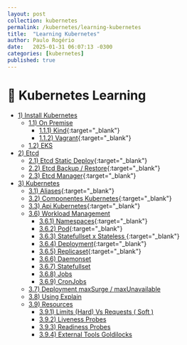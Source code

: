 ```yaml
---
layout: post
collection: kubernetes
permalink: /kubernetes/learning-kubernetes
title:  "Learning Kubernetes"
author: Paulo Rogério
date:   2025-01-31 06:07:13 -0300
categories: [kubernetes]
published: true
---
```


# 🚀 Kubernetes Learning

- [1) Install Kubernetes]()
  - [1.1) On Premise]()
    - [1.1.1) Kind](https://paulo-rogerio.github.io/kubernetes/provisioner-kubernetes-kind){:target="_blank"}
    - [1.1.2) Vagrant](https://paulo-rogerio.github.io/kubernetes/provisioner-kubernetes-vagrant){:target="_blank"}
  - [1.2) EKS]()    
- [2) Etcd]()
  - [2.1) Etcd Static Deploy](https://paulo-rogerio.github.io/kubernetes/etcd-deploy){:target="_blank"}
  - [2.2) Etcd Backup / Restore](https://paulo-rogerio.github.io/kubernetes/etcd-backup-restore){:target="_blank"}
  - [2.3) Etcd Manager](https://paulo-rogerio.github.io/etcd/etcd-manager){:target="_blank"}  
- [3) Kubernetes]()
  - [3.1) Aliases](https://paulo-rogerio.github.io/kubernetes/aliases){:target="_blank"}
  - [3.2) Componentes Kubernetes](https://paulo-rogerio.github.io/kubernetes/componentes){:target="_blank"}
  - [3.3) Api Kubernetes](https://paulo-rogerio.github.io/kubernetes/api){:target="_blank"}
  - [3.6) Workload Management]()
    - [3.6.1) Namespaces](https://paulo-rogerio.github.io/kubernetes/namespaces){:target="_blank"}
    - [3.6.2) Pod](https://paulo-rogerio.github.io/kubernetes/pods){:target="_blank"}
    - [3.6.3) Statefullset x Stateless ](https://paulo-rogerio.github.io/kubernetes/statefull-stateless){:target="_blank"}
    - [3.6.4) Deployment](https://paulo-rogerio.github.io/kubernetes/deployment){:target="_blank"}
    - [3.6.5) Replicaset](https://paulo-rogerio.github.io/kubernetes/replicaset){:target="_blank"}
    - [3.6.6) Daemonset]()
    - [3.6.7) Statefullset]()
    - [3.6.8) Jobs]()
    - [3.6.9) CronJobs]()
  - [3.7) Deployment maxSurge / maxUnavailable]()
  - [3.8) Using Explain]()
  - [3.9) Resources]()
    - [3.9.1) Limits (Hard) Vs Requests ( Soft )]()
    - [3.9.2) Liveness Probes]()
    - [3.9.3) Readiness Probes]()
    - [3.9.4) External Tools Goldilocks]()
